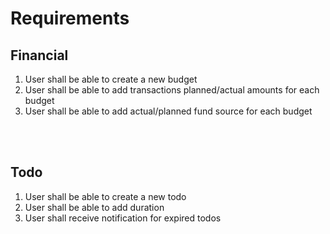# Requirements

## Financial
1. User shall be able to create a new budget<br/>
2. User shall be able to add transactions planned/actual amounts for each budget<br/>
3. User shall be able to add actual/planned fund source for each budget<br/>

<br/> <br/>

## Todo
1. User shall be able to create a new todo
2. User shall be able to add duration
3. User shall receive notification for expired todos